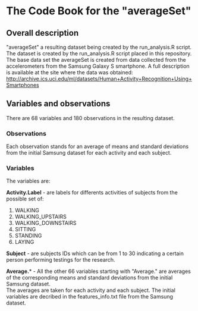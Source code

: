 
# The Code Book for the "averageSet"

## Overall description 

"averageSet" a resulting dataset being created by the run_analysis.R script. The dataset is created by the run_analysis.R script placed in this repository. The base data set the averageSet is created from data collected from the accelerometers from the Samsung Galaxy S smartphone. A full description is available at the site where the data was obtained: http://archive.ics.uci.edu/ml/datasets/Human+Activity+Recognition+Using+Smartphones

## Variables and observations

There are 68 variables and 180 observations in the resulting dataset.

### Observations

Each observation stands for an average of means and standard deviations from the initial Samsung dataset for each activity and each subject.

### Variables

The variables are:

**Activity.Label** - are labels for differents activities of subjects from the possible set of:  
1. WALKING  
2. WALKING_UPSTAIRS  
3. WALKING_DOWNSTAIRS  
4. SITTING  
5. STANDING  
6. LAYING  
      
**Subject** - are subjects IDs which can be from 1 to 30 indicating a certain person performing testings for the research.

**Average.*** - All the other 66 variables starting with "Average." are averages of the corresponding means and standard deviations from the initial Samsung dataset.   
The averages are taken for each activity and each subject. 
The initial variables are decribed in the features_info.txt file from the Samsung dataset.
